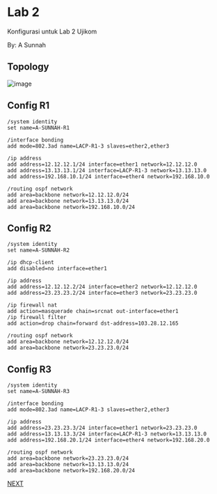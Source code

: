 # Lab 2

Konfigurasi untuk Lab 2 Ujikom

By: A Sunnah

## Topology
![image](https://user-images.githubusercontent.com/100014814/160052610-0a4959cd-4a63-4b8a-9f7f-71188555481c.png)

## Config R1
```
/system identity
set name=A-SUNNAH-R1

/interface bonding
add mode=802.3ad name=LACP-R1-3 slaves=ether2,ether3

/ip address
add address=12.12.12.1/24 interface=ether1 network=12.12.12.0
add address=13.13.13.1/24 interface=LACP-R1-3 network=13.13.13.0
add address=192.168.10.1/24 interface=ether4 network=192.168.10.0

/routing ospf network
add area=backbone network=12.12.12.0/24
add area=backbone network=13.13.13.0/24
add area=backbone network=192.168.10.0/24
```

## Config R2
```
/system identity
set name=A-SUNNAH-R2

/ip dhcp-client
add disabled=no interface=ether1

/ip address
add address=12.12.12.2/24 interface=ether2 network=12.12.12.0
add address=23.23.23.2/24 interface=ether3 network=23.23.23.0

/ip firewall nat
add action=masquerade chain=srcnat out-interface=ether1
/ip firewall filter
add action=drop chain=forward dst-address=103.28.12.165

/routing ospf network
add area=backbone network=12.12.12.0/24
add area=backbone network=23.23.23.0/24
```

## Config R3
```
/system identity
set name=A-SUNNAH-R3

/interface bonding
add mode=802.3ad name=LACP-R1-3 slaves=ether2,ether3

/ip address
add address=23.23.23.3/24 interface=ether1 network=23.23.23.0
add address=13.13.13.3/24 interface=LACP-R1-3 network=13.13.13.0
add address=192.168.20.1/24 interface=ether4 network=192.168.20.0

/routing ospf network
add area=backbone network=23.23.23.0/24
add area=backbone network=13.13.13.0/24
add area=backbone network=192.168.20.0/24
```

[NEXT](https://github.com/ujikomidn/Ujikom-IDN-2022/blob/main/Configuration/Lab3.md)
